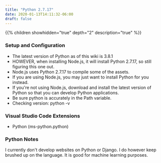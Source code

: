 ```yaml
---
title: "Python 2.7.17"
date: 2020-01-13T14:11:32-06:00
draft: false
---
```


{{% children showhidden="true" depth="2" description="true" %}}

### Setup and Configuration

* The latest version of Python as of this wiki is 3.8.1
* HOWEVER, when installing Node.js, it will install Python 2.7.17, so still figuring this one out.
* Node.js uses Python 2.7.17 to compile some of the assets. 
* If you are using Node.js, you  may just want to install Python for you instead.
* If you're not using Node.js, download and install the latest version of Python so that you can develop Python applications.
* Be sure python is accurately in the Path variable.
* Checking version: python -v

### Visual Studio Code Extensions

* Python (ms-python.python)

### Python Notes

I currently don't develop websites on Python or Django. I do however keep brushed up on the language. It is good for machine learning purposes.

